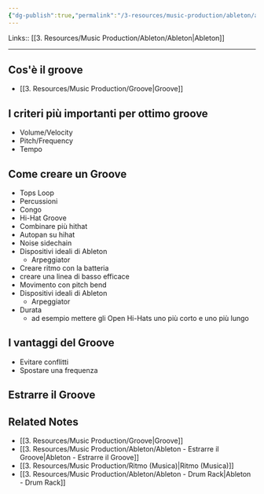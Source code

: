 ```yaml
---
{"dg-publish":true,"permalink":"/3-resources/music-production/ableton/ableton-groove/","tags":["note"]}
---
```


Links:: [[3. Resources/Music Production/Ableton/Ableton\|Ableton]]

---
## Cos'è il groove

- [[3. Resources/Music Production/Groove\|Groove]]

## I criteri più importanti per ottimo groove

- Volume/Velocity
- Pitch/Frequency
- Tempo

## Come creare un Groove

- Tops Loop
- Percussioni
- Congo
- Hi-Hat Groove
- Combinare più hithat
- Autopan su hihat
- Noise sidechain
- Dispositivi ideali di Ableton
	- Arpeggiator
- Creare ritmo con la batteria
- creare una linea di basso efficace
- Movimento con pitch bend
- Dispositivi ideali di Ableton
	- Arpeggiator
- Durata
	- ad esempio mettere gli Open Hi-Hats uno più corto e uno più lungo

## I vantaggi del Groove

- Evitare conflitti
- Spostare una frequenza



## Estrarre il Groove



## Related Notes

- [[3. Resources/Music Production/Groove\|Groove]]
- [[3. Resources/Music Production/Ableton/Ableton - Estrarre il Groove\|Ableton - Estrarre il Groove]]
- [[3. Resources/Music Production/Ritmo (Musica)\|Ritmo (Musica)]]
- [[3. Resources/Music Production/Ableton/Ableton - Drum Rack\|Ableton - Drum Rack]]


